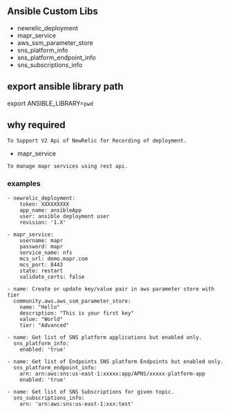 ## Ansible Custom Libs
* newrelic_deployment
* mapr_service
* aws_ssm_parameter_store
* sns_platform_info
* sns_platform_endpoint_info
* sns_subscriptions_info

## export ansible library path
export ANSIBLE_LIBRARY=`pwd`

## why required

```
To Support V2 Api of NewRelic for Recording of deployment.
```

* mapr_service
```
To manage mapr services using rest api.
```

### examples
```
- newrelic_deployment:
    token: XXXXXXXXX
    app_name: ansibleApp
    user: ansible deployment user
    revision: '1.X'

- mapr_service:
    username: mapr
    password: mapr
    service_name: nfs
    mcs_url: demo.mapr.com
    mcs_port: 8443
    state: restart
    validate_certs: false

- name: Create or update key/value pair in aws parameter store with tier
  community.aws.aws_ssm_parameter_store:
    name: "Hello"
    description: "This is your first key"
    value: "World"
    tier: "Advanced"

- name: Get list of SNS platform applications but enabled only.
  sns_platform_info:
    enabled: 'true'

- name: Get list of Endpoints SNS platform Endpoints but enabled only.
  sns_platform_endpoint_info:
    arn: arn:aws:sns:us-east-1:xxxxx:app/APNS/xxxxx-platform-app
    enabled: 'true'

- name: Get list of SNS Subscriptions for given topic.
  sns_subscriptions_info:
    arn: 'arn:aws:sns:us-east-1:xxx:test'
```

